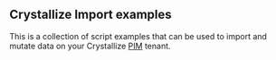 ## Crystallize Import examples

This is a collection of script examples that can be used to import and mutate data on your Crystallize [PIM](https://crystallize.com/product/product-information-management) tenant.
